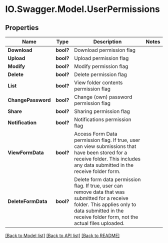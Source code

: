 # IO.Swagger.Model.UserPermissions
## Properties

Name | Type | Description | Notes
------------ | ------------- | ------------- | -------------
**Download** | **bool?** | Download permission flag | 
**Upload** | **bool?** | Upload permission flag | 
**Modify** | **bool?** | Modify permission flag | 
**Delete** | **bool?** | Delete permission flag | 
**List** | **bool?** | View folder contents permission flag | 
**ChangePassword** | **bool?** | Change (own) password permission flag | 
**Share** | **bool?** | Sharing permission flag | 
**Notification** | **bool?** | Notifications permission flag | 
**ViewFormData** | **bool?** | Access Form Data permission flag. If true, user can view submissions that have been stored for a receive folder. This includes any data submitted in the receive folder form. | 
**DeleteFormData** | **bool?** | Delete form data permission flag. If true, user can remove data that was submitted for a receive folder. This applies only to data submitted in the receive folder form, not the actual files uploaded. | 

[[Back to Model list]](../README.md#documentation-for-models) [[Back to API list]](../README.md#documentation-for-api-endpoints) [[Back to README]](../README.md)

